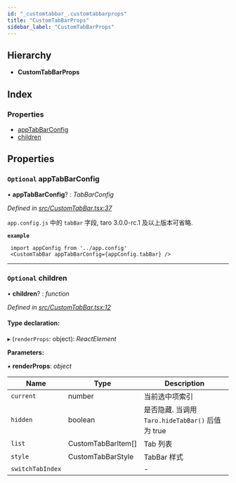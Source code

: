 ```yaml
---
id: "_customtabbar_.customtabbarprops"
title: "CustomTabBarProps"
sidebar_label: "CustomTabBarProps"
---
```


## Hierarchy

* **CustomTabBarProps**

## Index

### Properties

* [appTabBarConfig](_customtabbar_.customtabbarprops.md#optional-apptabbarconfig)
* [children](_customtabbar_.customtabbarprops.md#optional-children)

## Properties

### `Optional` appTabBarConfig

• **appTabBarConfig**? : *TabBarConfig*

*Defined in [src/CustomTabBar.tsx:37](https://github.com/tarojsx/ui/blob/v0.11.0/src/CustomTabBar.tsx#L37)*

`app.config.js` 中的 `tabBar` 字段, taro 3.0.0-rc.1 及以上版本可省略.

**`example`** 
```tsx
 import appConfig from '../app.config'
 <CustomTabBar appTabBarConfig={appConfig.tabBar} />
```

___

### `Optional` children

• **children**? : *function*

*Defined in [src/CustomTabBar.tsx:12](https://github.com/tarojsx/ui/blob/v0.11.0/src/CustomTabBar.tsx#L12)*

#### Type declaration:

▸ (`renderProps`: object): *ReactElement*

**Parameters:**

▪ **renderProps**: *object*

Name | Type | Description |
------ | ------ | ------ |
`current` | number | 当前选中项索引 |
`hidden` | boolean | 是否隐藏. 当调用 `Taro.hideTabBar()` 后值为 true |
`list` | CustomTabBarItem[] | Tab 列表 |
`style` | CustomTabBarStyle | TabBar 样式 |
`switchTabIndex` |  | - |
